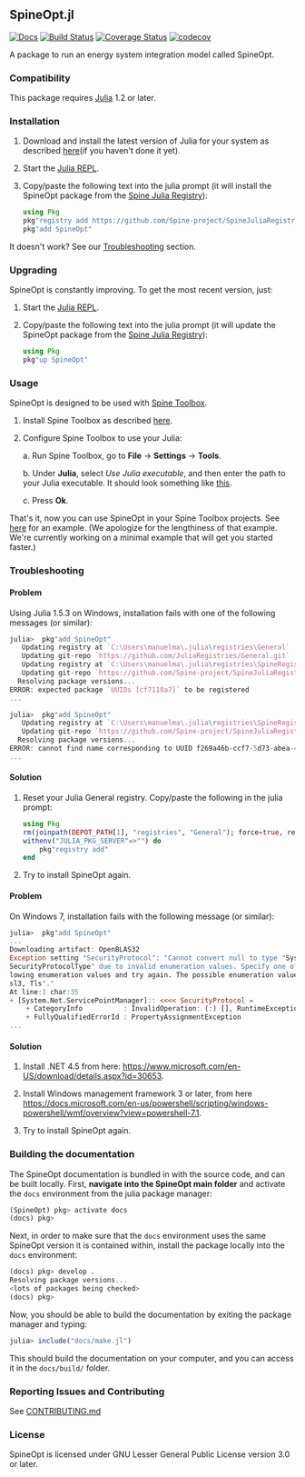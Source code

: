 ## SpineOpt.jl

[![Docs](https://img.shields.io/badge/docs-stable-blue.svg)](https://spine-project.github.io/SpineOpt.jl/latest/index.html)
[![Build Status](https://travis-ci.com/Spine-project/SpineOpt.jl.svg?branch=master)](https://travis-ci.com/Spine-project/SpineOpt.jl)
[![Coverage Status](https://coveralls.io/repos/github/Spine-project/SpineOpt.jl/badge.svg?branch=master)](https://coveralls.io/github/Spine-project/SpineOpt.jl?branch=master)
[![codecov](https://codecov.io/gh/Spine-project/SpineOpt.jl/branch/master/graph/badge.svg)](https://codecov.io/gh/Spine-project/SpineOpt.jl)

A package to run an energy system integration model called SpineOpt.

### Compatibility

This package requires [Julia](https://julialang.org/) 1.2 or later.

### Installation

1. Download and install the latest version of Julia for your system as described [here](https://julialang.org/downloads)(if you haven't done it yet).

2. Start the [Julia REPL](https://github.com/Spine-project/SpineOpt.jl/raw/master/docs/figs/win_run_julia.png).

3. Copy/paste the following text into the julia prompt
(it will install the SpineOpt package from the [Spine Julia Registry](https://github.com/Spine-project/SpineJuliaRegistry)):

	```julia
	using Pkg
	pkg"registry add https://github.com/Spine-project/SpineJuliaRegistry"
	pkg"add SpineOpt"
	```

It doesn't work? See our [Troubleshooting](#troubleshooting) section.

### Upgrading

SpineOpt is constantly improving. To get the most recent version, just:

1. Start the [Julia REPL](https://github.com/Spine-project/SpineOpt.jl/raw/master/docs/figs/win_run_julia.png).

2. Copy/paste the following text into the julia prompt
(it will update the SpineOpt package from the [Spine Julia Registry](https://github.com/Spine-project/SpineJuliaRegistry)):

	```julia
	using Pkg
	pkg"up SpineOpt"
	```

### Usage

SpineOpt is designed to be used with [Spine Toolbox](https://github.com/Spine-project/Spine-Toolbox).

1. Install Spine Toolbox as described [here](https://github.com/Spine-project/Spine-Toolbox/blob/master/README.md#development-version).

2. Configure Spine Toolbox to use your Julia:

	a. Run Spine Toolbox, go to **File** -> **Settings** -> **Tools**.

	b. Under **Julia**, select *Use Julia executable*, and then enter the path to your Julia executable. It should look something like [this](https://github.com/Spine-project/SpineOpt.jl/raw/master/docs/figs/spinetoolbox_settings_juliaexe.png).

	c. Press **Ok**.

That's it, now you can use SpineOpt in your Spine Toolbox projects.
See [here](https://spine-toolbox.readthedocs.io/en/latest/case_study_a5.html) for an example.
(We apologize for the lengthiness of that example. We're currently working on a minimal example that will get you started faster.)


### Troubleshooting

#### Problem

Using Julia 1.5.3 on Windows, installation fails with one of the following messages (or similar):

```julia
julia>  pkg"add SpineOpt"
   Updating registry at `C:\Users\manuelma\.julia\registries\General`
   Updating git-repo `https://github.com/JuliaRegistries/General.git`
   Updating registry at `C:\Users\manuelma\.julia\registries\SpineRegistry`
   Updating git-repo `https://github.com/Spine-project/SpineJuliaRegistry`
  Resolving package versions...
ERROR: expected package `UUIDs [cf7118a7]` to be registered
...
```
```julia
julia>  pkg"add SpineOpt"
   Updating registry at `C:\Users\manuelma\.julia\registries\SpineRegistry`
   Updating git-repo `https://github.com/Spine-project/SpineJuliaRegistry`
  Resolving package versions...
ERROR: cannot find name corresponding to UUID f269a46b-ccf7-5d73-abea-4c690281aa53 in a registry
...
 ```

#### Solution

1. Reset your Julia General registry. Copy/paste the following in the julia prompt:

	```julia
	using Pkg
	rm(joinpath(DEPOT_PATH[1], "registries", "General"); force=true, recursive=true)
	withenv("JULIA_PKG_SERVER"=>"") do
	    pkg"registry add"
	end
	```
2. Try to install SpineOpt again.

#### Problem

On Windows 7, installation fails with the following message (or similar):

```julia
julia>  pkg"add SpineOpt"
...
Downloading artifact: OpenBLAS32
Exception setting "SecurityProtocol": "Cannot convert null to type "System.Net.
SecurityProtocolType" due to invalid enumeration values. Specify one of the fol
lowing enumeration values and try again. The possible enumeration values are "S
sl3, Tls"."
At line:1 char:35
+ [System.Net.ServicePointManager]:: <<<< SecurityProtocol =
    + CategoryInfo          : InvalidOperation: (:) [], RuntimeException
    + FullyQualifiedErrorId : PropertyAssignmentException
...
```

#### Solution

1. Install .NET 4.5 from here: https://www.microsoft.com/en-US/download/details.aspx?id=30653.

2. Install Windows management framework 3 or later, from here https://docs.microsoft.com/en-us/powershell/scripting/windows-powershell/wmf/overview?view=powershell-7.1.

3. Try to install SpineOpt again.


### Building the documentation

The SpineOpt documentation is bundled in with the source code, and can be built locally.
First, **navigate into the SpineOpt main folder** and activate the `docs` environment from the julia package manager:

```julia
(SpineOpt) pkg> activate docs
(docs) pkg>
```

Next, in order to make sure that the `docs` environment uses the same SpineOpt version it is contained within,
install the package locally into the `docs` environment:

```julia
(docs) pkg> develop .
Resolving package versions...
<lots of packages being checked>
(docs) pkg>
```

Now, you should be able to build the documentation by exiting the package manager and typing:

```julia
julia> include("docs/make.jl")
```

This should build the documentation on your computer, and you can access it in the `docs/build/` folder.

### Reporting Issues and Contributing

See [CONTRIBUTING.md](CONTRIBUTING.md)

### License

SpineOpt is licensed under GNU Lesser General Public License version 3.0 or later.
